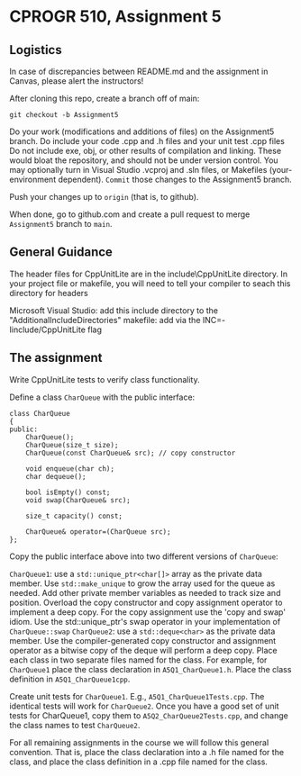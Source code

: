 # CPROGR 510, Assignment 5
## Logistics
In case of discrepancies between README.md and the assignment in Canvas, please alert the instructors!

After cloning this repo, create a branch off of main:

`git checkout -b Assignment5`

Do your work (modifications and additions of files) on the Assignment5 branch. 
Do include your code .cpp and .h files and your unit test .cpp files
Do not include exe, obj, or other results of compilation and linking. These would bloat the repository, and should not be under version control.
You may optionally turn in Visual Studio .vcproj and .sln files, or Makefiles (your-environment dependent).
`Commit` those changes to the Assignment5 branch. 

Push your changes up to `origin` (that is, to github).

When done, go to github.com and create a pull request to merge `Assignment5` branch to `main`.

## General Guidance

The header files for CppUnitLite are in the include\CppUnitLite directory.  In your project file or makefile, you will need to tell your compiler to seach this directory for headers

Microsoft Visual Studio: add this include directory to the "AdditionalIncludeDirectories"
makefile: add via the INC=-Iinclude/CppUnitLite flag

## The assignment
Write CppUnitLite tests to verify class functionality.

Define a class `CharQueue` with the public interface:
```
class CharQueue
{
public:
    CharQueue();
    CharQueue(size_t size);
    CharQueue(const CharQueue& src); // copy constructor

    void enqueue(char ch);
    char dequeue();

    bool isEmpty() const;
    void swap(CharQueue& src);

    size_t capacity() const;

    CharQueue& operator=(CharQueue src);
};
```
Copy the public interface above into two different versions of `CharQueue`:

`CharQueue1`: use a `std::unique_ptr<char[]>` array as the private data member. Use `std::make_unique` to grow the array used for the queue as needed. Add other private member variables as needed to track size and position. Overload the copy constructor and copy assignment operator to implement a deep copy. For the copy assignment use the 'copy and swap' idiom. Use the std::unique_ptr's swap operator in your implementation of `CharQueue::swap`
`CharQueue2`: use a `std::deque<char>` as the private data member. Use the compiler-generated copy constructor and assignment operator as a bitwise copy of the deque will perform a deep copy.
Place each class in two separate files named for the class. For example, for `CharQueue1` place the class declaration in `A5Q1_CharQueue1.h`. Place the class definition in `A5Q1_CharQueue1cpp`.

Create unit tests for `CharQueue1`. E.g., `A5Q1_CharQueue1Tests.cpp`. The identical tests will work for `CharQueue2`. Once you have a good set of unit tests for CharQueue1, copy them to `A5Q2_CharQueue2Tests.cpp`, and change the class names to test `CharQueue2`.

For all remaining assignments in the course we will follow this general convention. That is, place the class declaration into a .h file named for the class, and place the class definition in a .cpp file named for the class.
